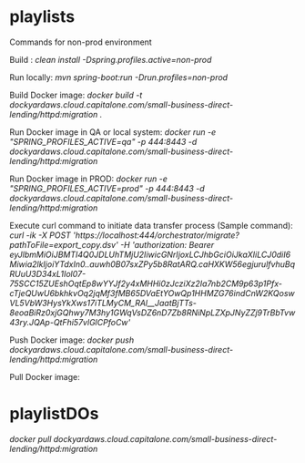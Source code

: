 # playlists

Commands for non-prod environment

Build : *clean install -Dspring.profiles.active=non-prod*

Run locally: *mvn spring-boot:run -Drun.profiles=non-prod*

Build Docker image: *docker build -t dockyardaws.cloud.capitalone.com/small-business-direct-lending/httpd:migration .*

Run Docker image in QA or local system: *docker run -e "SPRING_PROFILES_ACTIVE=qa" -p 444:8443 -d dockyardaws.cloud.capitalone.com/small-business-direct-lending/httpd:migration*

Run Docker image in PROD: *docker run -e "SPRING_PROFILES_ACTIVE=prod" -p 444:8443 -d dockyardaws.cloud.capitalone.com/small-business-direct-lending/httpd:migration*

Execute curl command to initiate data transfer process (Sample command):
*curl -ik -X POST 'https://localhost:444/orchestrator/migrate?pathToFile=export_copy.dsv' -H 'authorization: Bearer eyJlbmMiOiJBMTI4Q0JDLUhTMjU2IiwicGNrIjoxLCJhbGciOiJkaXIiLCJ0diI6Miwia2lkIjoiYTdxIn0..auwh0B07sxZPy5b8RatARQ.caHXKW56egjurulfvhuBqRUuU3D34xL1Iol07-75SCC15ZUEshOqtEp8wYYJf2y4xMHHi0zJcziXz2Ia7nb2CM9p63p1Pfx-cTjeQUwU6bkhkvOq2jqMf3fMB65DVaEtYOwQp1HHMZG76indCnW2KQoswVL5VbW3HysYkXws17iTLMyCM_RAl__JaatBjTTs-8eoaBiRz0xjGQhwy7M3hy1GWqVsDZ6nD7Zb8RNiNpLZXpJNyZZj9TrBbTvw43ry.JQAp-QtFhi57vlGlCPfoCw'*

Push Docker image:
*docker push dockyardaws.cloud.capitalone.com/small-business-direct-lending/httpd:migration*

Pull Docker image:
# playlistDOs
*docker pull dockyardaws.cloud.capitalone.com/small-business-direct-lending/httpd:migration*
